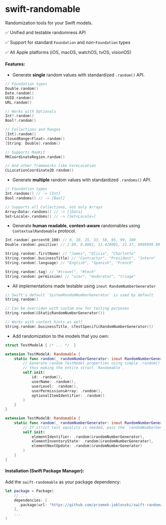 # swift-randomable
Randomization tools for your Swift models.

✅ Unified and testable randomness API

✅ Support for standard `Foundation` and non-`Foundation` types

✅ All Apple platforms (iOS, macOS, watchOS, tvOS, visionOS) 

#### Features:
- Generate **single** random values with standardized `.random()` API.
```swift
// Foundation types
Double.random()
Date.random()
UUID.random()
URL.random()

// Works with Optionals
Int?.random()
Bool?.random()

// Collections and Ranges
[Int].random()
ClosedRange<Float>.random()
[String: Double].random()

// Supports MapKit 
MKCoordinateRegion.random()

// And other frameworks like CoreLocation
CLLocationCoordinate2D.random()
```

- Generate **multiple** random values with standardized `.randoms()` API.
```swift
// Foundation types
Int.randoms() // -> [Int]
Bool.randoms() // -> [Bool]

// Supports all Collections, not only Arrays
Array<Data>.randoms() // -> [[Data]
Set<Locale>.randoms() // -> [Set<Locale>]
```

- Generate **human readable**, **context-aware** randomables using `ContextualRandomable` protocol.
```swift
Int.random(.percent0_100) // 0, 10, 25, 33, 50, 95, 99, 100
Double.random(.positive) // 2.00, 0.0001, 12.420001, 21.37, 9999999.99

String.random(.firstName) // "James", "Olivia", "Charlotte"
String.random(.businessTitle) // "Contractor", "President", "Intern"
String.random(.language) // "English", "Spanish", "French"

String.random(.tag) // "#travel", "#tech"
String.random(.permission) // "user", "moderator", "triage"
```

- All implementations made testable using `inout RandomNumberGenerator`
```swift
// Swift's default `SystemRandomNumberGenerator` is used by default
String.random()

// Can be overriden with custom one for testing purposes
String.random(&StaticRandomNumberGenerator()) 

// Works with context hints as well
String.random(.businessTitle, &TestSpecificRandomNumberGenerator())
```

- Add randomization to the models that you own:
```swift
struct TestModelA { /* ... */  }

extension TestModelA: Randomable {
    static func random(_ randomNumberGenerator: inout RandomNumberGenerator) -> Self {
        // Generate random TestModel properties using simple .random() API,
        // thus making the entire struct `Randomable`.
        self.init(
            id: .random(),
            userName: .random(),
            userLevel: .random(),
            userPermissionsArray: .random(),
            optionalItemIdentifier: .random()
        )
    }
}

extension TestModelB: Randomable {
    static func random(_ randomNumberGenerator: inout RandomNumberGenerator) -> Self {
        // If strict test equality is needed, pass the `randomNumberGenerator` down.
        self.init(
            elementIdentifier: .random(&randomNumberGenerator),
            elementInventoryState: .random(&randomNumberGenerator),
            elementNextUpdate: .random(&randomNumberGenerator)
        )
    }
}
```

#### Installation (Swift Package Manager):

Add the `swift-randomable` as your package dependency:
```swift
let package = Package(
    // ...
    dependencies: [
      .package(url: "https://github.com/przemek-jablonski/swift-randomable", exact: "1.0.0")
    ],
    ...
)
```

